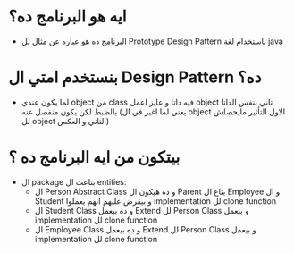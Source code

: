 # ايه هو البرنامج ده؟
- البرنامج ده هو عباره عن مثال لل Prototype Design Pattern باستخدام لغة java
# بنستخدم امتي ال Design Pattern ده؟
- لما يكون عندي object من class فيه داتا و عايز اعمل object تاني بنفس الداتا بالظبط لكن يكون منفصل عنه (يعني لما اغير في ال object الاول التأثير مايحصلش لل object التاني و العكس)
# بيتكون من ايه البرنامج ده ؟
- ال package بتاعت ال entities:
  - ال Person Abstract Class و ده هيكون ال Parent بتاع ال Employee و ال Student و بيفرض عليهم انهم يعملوا implementation لل clone function
  - ال Student Class و ده بيعمل Extend لل Person Class و بيعمل implementation لل clone function
  - ال Employee Class و ده بيعمل Extend لل Person Class و بيعمل implementation لل clone function

